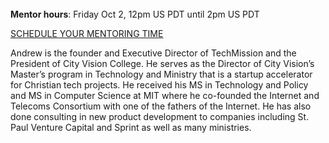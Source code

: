 ﻿---
name: Andrew Sears
description: Executive Director, TechMission
picture: andrew.jpg
categories: ideation ministry strategy
---

<br>
<b>Mentor hours</b>: Friday Oct 2, 12pm US PDT until 2pm US PDT

<a class="button small special"  href="https://andrewsears1.youcanbook.me" target="_blank">SCHEDULE YOUR MENTORING TIME</a>
</b>

<p>
Andrew is the founder and Executive Director of TechMission and the President of City Vision College. He serves as the Director of City Vision’s Master’s program in Technology and Ministry that is a startup accelerator for Christian tech projects. He received his MS in Technology and Policy and MS in Computer Science at MIT where he co-founded the Internet and Telecoms Consortium with one of the fathers of the Internet. He has also done consulting in new product development to companies including St. Paul Venture Capital and Sprint as well as many ministries.
</p>
